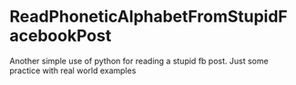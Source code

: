 # ReadPhoneticAlphabetFromStupidFacebookPost
Another simple use of python for reading a stupid fb post. Just some practice with real world examples

